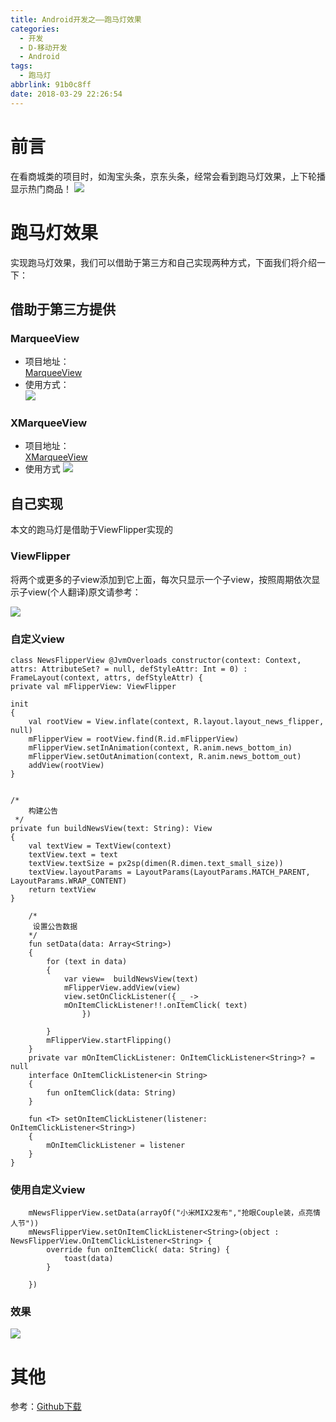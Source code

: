 ```yaml
---
title: Android开发之——跑马灯效果
categories:
  - 开发
  - D-移动开发
  - Android
tags:
  - 跑马灯
abbrlink: 91b0c8ff
date: 2018-03-29 22:26:54
---
```

# 前言 
在看商城类的项目时，如淘宝头条，京东头条，经常会看到跑马灯效果，上下轮播显示热门商品！ 
![][1]  
<!--more--> 

# 跑马灯效果 
实现跑马灯效果，我们可以借助于第三方和自己实现两种方式，下面我们将介绍一下：  
## 借助于第三方提供 
### MarqueeView

- 项目地址：   
		[MarqueeView][2]
- 使用方式：   
	![][3]  
### XMarqueeView

- 项目地址：  
	[XMarqueeView][4]
- 使用方式 
	![][5]  

## 自己实现  
本文的跑马灯是借助于ViewFlipper实现的
### ViewFlipper
将两个或更多的子view添加到它上面，每次只显示一个子view，按照周期依次显示子view(个人翻译)原文请参考： 

![][6]  

### 自定义view
	class NewsFlipperView @JvmOverloads constructor(context: Context, attrs: AttributeSet? = null, defStyleAttr: Int = 0) : FrameLayout(context, attrs, defStyleAttr) {
    private val mFlipperView: ViewFlipper

    init 
	{
        val rootView = View.inflate(context, R.layout.layout_news_flipper, null)
        mFlipperView = rootView.find(R.id.mFlipperView)
        mFlipperView.setInAnimation(context, R.anim.news_bottom_in)
        mFlipperView.setOutAnimation(context, R.anim.news_bottom_out)
        addView(rootView)
    }


    /*
        构建公告
     */
    private fun buildNewsView(text: String): View 
	{
        val textView = TextView(context)
        textView.text = text
        textView.textSize = px2sp(dimen(R.dimen.text_small_size))
        textView.layoutParams = LayoutParams(LayoutParams.MATCH_PARENT, LayoutParams.WRAP_CONTENT)
        return textView
    }

    	/*
       	 设置公告数据
     	*/
    	fun setData(data: Array<String>) 
		{
        	for (text in data) 
			{
          		var view=  buildNewsView(text)
            	mFlipperView.addView(view)
           		view.setOnClickListener({ _ ->
               	mOnItemClickListener!!.onItemClick( text)
                	})

        	}
        	mFlipperView.startFlipping()
    	}
    	private var mOnItemClickListener: OnItemClickListener<String>? = null
    	interface OnItemClickListener<in String> 
		{
        	fun onItemClick(data: String)
    	}
	
    	fun <T> setOnItemClickListener(listener: OnItemClickListener<String>) 
		{
        	mOnItemClickListener = listener
    	}
	}

### 使用自定义view
		mNewsFlipperView.setData(arrayOf("小米MIX2发布","抢眼Couple装，点亮情人节"))
        mNewsFlipperView.setOnItemClickListener<String>(object : NewsFlipperView.OnItemClickListener<String> {
            override fun onItemClick( data: String) {
                toast(data)
            }

        })
### 效果 
![][7]  
# 其他 
参考：[Github下载][8]


[1]: https://cdn.jsdelivr.net/gh/PGzxc/CDN/blog-image/android-marqueeview.gif  
[2]: https://github.com/sfsheng0322/MarqueeView
[3]: https://cdn.jsdelivr.net/gh/PGzxc/CDN/blog-image/marqueeview-use.png
[4]: https://github.com/xiaohaibin/XMarqueeView
[5]: https://cdn.jsdelivr.net/gh/PGzxc/CDN/blog-image/xmarqueeview-use.png
[6]: https://cdn.jsdelivr.net/gh/PGzxc/CDN/blog-image/viewfilpper.png
[7]: https://cdn.jsdelivr.net/gh/PGzxc/CDN/blog-image/viewflipper.gif
[8]: https://github.com/PGzxc/ViewFlipper

